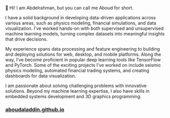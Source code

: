 

💬 Hi! I am Abdelrahman, but you can call me Aboud for short.

I have a solid background in developing data-driven applications across various areas, such as physics modeling, financial simulations, and data visualization. I’ve worked hands-on with both supervised and unsupervised machine learning models, turning complex datasets into meaningful insights that drive decisions.

My experience spans data processing and feature engineering to building and deploying solutions for web, desktop, and mobile platforms. Along the way, I’ve become proficient in popular deep learning tools like TensorFlow and PyTorch. Some of the exciting projects I’ve worked on include seismic physics modeling, automated financial trading systems, and creating dashboards for data visualization.

I am passionate about solving challenging problems with innovative solutions. Beyond my machine learning expertise, I also have skills in embedded systems development and 3D graphics programming.

### [aboudaladdin.github.io](https://aboudaladdin.github.io/)
<!---
aboudaladdin/aboudaladdin is a ✨ special ✨ repository because its `README.md` (this file) appears on your GitHub profile.
You can click the Preview link to take a look at your changes.
--->
